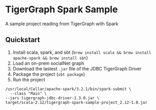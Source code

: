 # TigerGraph Spark Sample

A sample project reading from TigerGraph with Spark

## Quickstart

1. Install scala, spark, and sbt (`brew install scala && brew install apache-spark && brew install sbt`)
1. Load an on-prem socialNet graph
1. Download the lastest `.jar` file of the JDBC TigerGraph Driver
1. Package the project (`sbt package`)
1. Run the project 
```
/usr/local/Cellar/apache-spark/3.2.1/bin/spark-submit \                   
  --class "Main" \
--jars tigergraph-jdbc-driver-1.3.0.jar \
target/scala-2.12/tigergraph-spark-sample-project_2.12-1.0.jar
```
